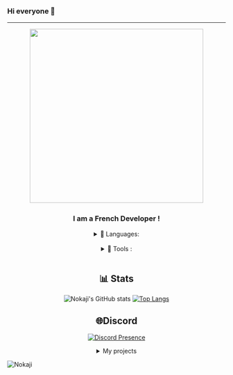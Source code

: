 ### Hi everyone 👋

---

<div align="center">
<a href="https://nokaji.civalia.fr"><img width="400px" src="https://nokaji.civalia.fr/ressources/img/nokaji.png"/><a/><br>
<h3>I am a French Developer !</h3>

<details align="center">
<summary>🔧 Languages:</summary>
<div align="center">
  <img src="https://skillicons.dev/icons?i=html,css,js,php,py,java" />
</div>
</details>
<br />
<details align="center">
<summary>🔧 Tools :</summary>
<div align="center">
  <img src="https://skillicons.dev/icons?i=git,linux,bootstrap,electron,figma,mysql,vscode,ubuntu,nodejs,github,gradle,laravel,discordjs,idea,phpstorm,clion,npm,postman" />
</div>
</details>
<br />


## 📊 Stats
<div align="center">  
  
![Nokaji's GitHub stats](https://github-readme-stats.vercel.app/api?username=Nokaji&bg_color=30,e96443,904e95&title_color=fff&text_color=fff)
[![Top Langs](https://github-readme-stats.vercel.app/api/top-langs/?username=Nokaji&bg_color=30,e96443,904e95&title_color=fff&text_color=fff)](https://github.com/Nokaji/github-readme-stats)

</div>
  
## 🌐Discord
[![Discord Presence](https://lanyard.cnrad.dev/api/485432352261144588?idleMessage=Im%20probably%20sleping)](https://discord.com/users/485432352261144588)

<details>
<summary>My projects</summary>

### HebergPlus
<a target="_blank" href="https://heberg-plus.fr"><img alt="Nokaji's Contributed HebergPlus" src="https://nokaji.civalia.fr/ressources/img/present-hebergplus.png" /></a>

### JiloClass
<a target="_blank" href="https://jiloclass.yvleis.fr"><img alt="Nokaji's Contributed JiloClass" src="https://nokaji.civalia.fr/ressources/img/present-jiloclass.png" /></a>

</div>
</details>

![Nokaji](https://count.getloli.com/get/@Nokaji?theme=rule34)
